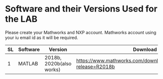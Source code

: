 # Software and their Versions Used for the LAB

Please create your Mathworks and NXP account. Mathworks account using your iu email id as it will be required.

SL |Software  |  Version | Download Link, if Available | Guide to Install
---|--------|----------|---------------|-------|
1| MATLAB   | 2018b, 2020b(also works)    | https://www.mathworks.com/downloads/web_downloads/download_release?release=R2018b | https://kb.iu.edu/d/ajmh
